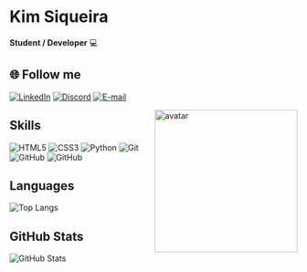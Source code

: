
# Kim Siqueira 
<b>Student / Developer</b> 💻

## 🌐 Follow me
[![LinkedIn](https://img.shields.io/badge/LinkedIn-000?style=for-the-badge&logo=linkedin&logoColor=0E76A8)](https://www.linkedin.com/in/kimberlinsiqueira/) 
[![Discord](https://img.shields.io/badge/Discord-000?style=for-the-badge&logo=discord)](https://www.discord.com/in/kimsb30/)
[![E-mail](https://img.shields.io/badge/-Email-000?style=for-the-badge&logo=microsoft-outlook&logoColor=FFF&color:FFF)](mailto:kimberlinsiqueira@hotmail.com)
<div>
  <img align="right" alt="avatar" width="250px" src="https://cdn.discordapp.com/attachments/712731280240017430/1144760396503326851/download20230805192033.png">
</div>


## Skills

![HTML5](https://img.shields.io/badge/HTML5-000?style=for-the-badge&logo=html5) 
![CSS3](https://img.shields.io/badge/CSS3-000?style=for-the-badge&logo=css3&logoColor=264CE4) 
![Python](https://img.shields.io/badge/Python-000?style=for-the-badge&logo=python)
![Git](https://img.shields.io/badge/Git-000?style=for-the-badge&logo=git)
![GitHub](https://img.shields.io/badge/GitHub-000?style=for-the-badge&logo=github)
![GitHub](https://img.shields.io/badge/VSCode-000?style=for-the-badge&logo=visualstudiocode)


## Languages
![Top Langs](https://github-readme-stats-git-masterrstaa-rickstaa.vercel.app/api/top-langs/?username=kimsiqueira&bg_color=000&border_color=30A3DC&title_color=E94D5F&text_color=FFF&hide_title=true&hide=stars)

## GitHub Stats
![GitHub Stats](https://github-readme-stats-git-masterrstaa-rickstaa.vercel.app/api?username=kimsiqueira&hide_title=true&show_icons=true&include_all_commits=false&count_private=true&line_height=25&hide=issues&bg_color=000&title_color=FF00F6&text_color=FFF&border_radius=3&border_color=36123c&icon_color=FF00F6&theme=jolly)


